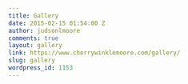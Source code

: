 ```yaml
---
title: Gallery
date: 2015-02-15 01:54:00 Z
author: judsonlmoore
comments: true
layout: gallery
link: https://www.cherrywinklemoore.com/gallery/
slug: gallery
wordpress_id: 1153
---
```


